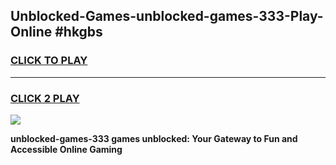 
## Unblocked-Games-unblocked-games-333-Play-Online #hkgbs
<h3>
<a href="https://news.freeplayer.one?title=unblocked-games-333&ref=3">CLICK TO PLAY</a></h3>
<hr>

<h3>
<a href="https://news.freeplayer.one?title=unblocked-games-333&ref=3">CLICK 2 PLAY</a>
  
</h3>

<a href="https://news.freeplayer.one?title=unblocked-games-333&ref=3"><img src="https://clearcache.store/games.png"></a>


**unblocked-games-333 games unblocked: Your Gateway to Fun and Accessible Online Gaming**
